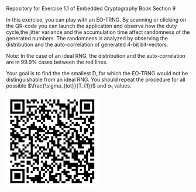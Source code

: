 Repository for Exercise 1.1 of Embedded Cryptography Book Section 9

In this exercise, you can play with an EO-TRNG.
By scanning or clicking on the QR-code you can launch the application and observe how the duty cycle,the jitter variance and the accumulation time affect randomness of the generated numbers. 
The randomness is analyzed by observing the distribution and the auto-correlation of generated 4-bit bit-vectors.

Note: In the case of an ideal RNG, the distribution and the auto-correlation are in 99.9% cases between the red lines.

Your goal is to find the the smallest D, for which the EO-TRNG would not be distinguishable from an ideal RNG.
You should repeat the procedure for all possible $\frac{\sigma_{tot}}{T_{1}}$ and $\alpha_{1}$ values.



<p><a href="https://mybinder.org/v2/gh/patrickhaddadteaching/TRNG_ex1/main?urlpath=voila%2Frender%2FTRNG_ex1_nb.ipynb" target="_blank" rel="noopener noreferrer">  <img src="ex1.png" width="50%" height="50%"></a></p>
